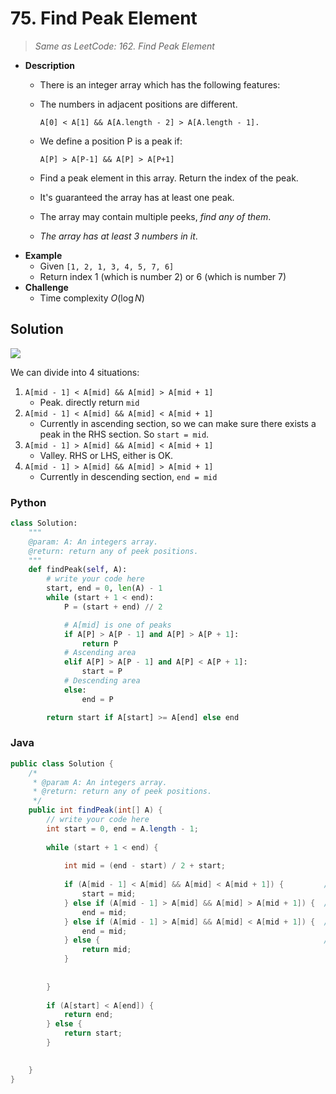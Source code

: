 # 75. Find Peak Element

> *Same as LeetCode: 162. Find Peak Element*

- **Description**
    - There is an integer array which has the following features:
    - The numbers in adjacent positions are different.

      ```
      A[0] < A[1] && A[A.length - 2] > A[A.length - 1].
      ```
      
    - We define a position P is a peak if:

      ```
      A[P] > A[P-1] && A[P] > A[P+1]
      ```

    - Find a peak element in this array. Return the index of the peak.
    - It's guaranteed the array has at least one peak.
    - The array may contain multiple peeks, _find any of them_.
    - _The array has at least 3 numbers in it_.
- **Example**
    - Given `[1, 2, 1, 3, 4, 5, 7, 6]`
    - Return index 1 (which is number 2) or 6 (which is number 7)
- **Challenge**
    - Time complexity $O(\log N)$


## Solution

![](https://codebysteven.files.wordpress.com/2016/09/img_41601-e1473197754737.jpg)


We can divide into 4 situations:

1. `A[mid - 1] < A[mid] && A[mid] > A[mid + 1]`
    - Peak. directly return `mid`
2. `A[mid - 1] < A[mid] && A[mid] < A[mid + 1]`
    - Currently in ascending section, so we can make sure there exists a peak in the RHS section. So `start = mid`.
3. `A[mid - 1] > A[mid] && A[mid] < A[mid + 1]`
    - Valley. RHS or LHS, either is OK.
4. `A[mid - 1] > A[mid] && A[mid] > A[mid + 1]`
    - Currently in descending section, `end = mid`


### Python

```python
class Solution:
    """
    @param: A: An integers array.
    @return: return any of peek positions.
    """
    def findPeak(self, A):
        # write your code here
        start, end = 0, len(A) - 1
        while (start + 1 < end):
            P = (start + end) // 2

            # A[mid] is one of peaks
            if A[P] > A[P - 1] and A[P] > A[P + 1]:
                return P
            # Ascending area
            elif A[P] > A[P - 1] and A[P] < A[P + 1]:
                start = P
            # Descending area
            else:
                end = P

        return start if A[start] >= A[end] else end
```


### Java


```java
public class Solution {
    /*
     * @param A: An integers array.
     * @return: return any of peek positions.
     */
    public int findPeak(int[] A) {
        // write your code here
        int start = 0, end = A.length - 1;
        
        while (start + 1 < end) {
            
            int mid = (end - start) / 2 + start;
            
            if (A[mid - 1] < A[mid] && A[mid] < A[mid + 1]) {         // Ascending section
                start = mid;
            } else if (A[mid - 1] > A[mid] && A[mid] > A[mid + 1]) {  // Descending section
                end = mid;
            } else if (A[mid - 1] > A[mid] && A[mid] < A[mid + 1]) {  // Valley
                end = mid;
            } else {                                                  // Peak
                return mid;
            }
            
            
        }
        
        if (A[start] < A[end]) {
            return end;
        } else {
            return start;
        }

        
    }
}
```
